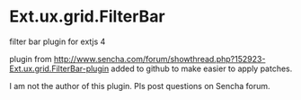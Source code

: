 Ext.ux.grid.FilterBar
=====================

filter bar plugin for extjs 4

plugin from http://www.sencha.com/forum/showthread.php?152923-Ext.ux.grid.FilterBar-plugin
added to github to make easier to apply patches.

I am not the author of this plugin. Pls post questions on Sencha forum.
